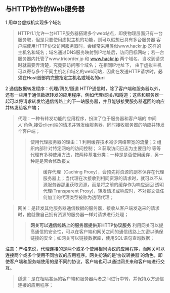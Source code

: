 ## 与HTTP协作的Web服务器

1 用单台虚拟机实现多个域名  
  > HTTP/1.1允许一台HTTP服务器搭建多个web站点，即使物理层面只有一台服务取，但是只要使用虚拟主机的功能，则可以假想已具有多台服务器
  > 客户端使用HTTP协议访问服务器时，会经常采用类似www.hackr.jp 这样的主机名和域名；域名通过DNS服务映射到IP地址后，访问目标网站；若一台服务器内托管了www.tricorder.jp 和 www.hackr.jp 两个域名，当收到请求时就需要弄清楚，究竟要访问哪个域名；
  > 在相同IP地址下， 由于虚拟主机可以寄存多个不同主机名和域名的web网站，因此在发送HTTP请求时，<b>必须在Host首部内完整指定主机名或域名的uri</b>

2 通信数据转发程序：代理/网关/隧道
  HTTP通信时，除了客户端和服务器以外，还有一些用于通信数据转发的应用程序，例如代理/网关/和隧道；这些和服务器一起可以将请求转发给通信线路上的下一站服务器，并且能够接受服务器返回的响应并转发给客户端；
  
  > 代理：一种有转发功能的应用程序，扮演了位于服务器和客户端的'中间人'角色,接受client端的请求并转发给服务器，同时接收服务器的响应并转发个客户端；
  >> 使用代理服务器的理由：1 利用缓存技术减少网络带宽的流量；2 组织内部针对特定网站的访问控制； 3 获取访问日志为主要目的 等等
  >> 代理有多种使用方法，按两种基准分类；一种是是否使用缓存，另一种是是否会修改报文
  >>> 缓存代理（Caching Proxy），会预先将资源的副本保存在代理服务器上；当代理在次接收到相同资源的请求时，就可以不从源服务器那里获取资源，而是将之前的缓存作为响应返回
  >>> 透明代理(Transparent Proxy)，转发请求或响应时，不对报文做任何加工的代理类型被称为透明代理；
    
  > 网关：是转发其他服务器通信数据的服务器，接收从客户端发送来的请求时，他就像自己拥有资源的服务器一样对请求进行处理；
  >> <b>网关可以通信线路上的服务器提供非HTTP协议服务</b>
  >> 利用网关可以提高通信的安全性，可以在客户端和网关之间的通信线路上加密以确保链接的安全；如网关可以链接数据库，使用SQL语句查询数据；

注意：严格来说，代理连接的是两个或多个使用相同协议的应用程序，而网关可以连接两个或多个使用不同协议的应用程序。网关扮演的是‘协议转换器’的角色，即使客户端和服务端使用的是不同的协议，客户端也可以通过网关来和客户端进行交互。

  > 隧道：是在相隔甚远的客户端和服务器两者之间进行中转，并保持双方通信连接的应用程序；


